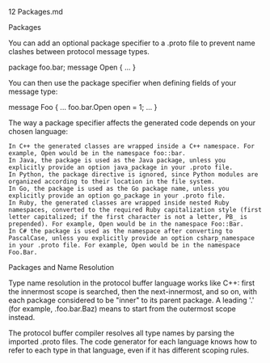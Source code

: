 12 Packages.md

Packages

You can add an optional package specifier to a .proto file to prevent name clashes between protocol message types.

package foo.bar;
message Open { ... }

You can then use the package specifier when defining fields of your message type:

message Foo {
  ...
  foo.bar.Open open = 1;
  ...
}

The way a package specifier affects the generated code depends on your chosen language:

    In C++ the generated classes are wrapped inside a C++ namespace. For example, Open would be in the namespace foo::bar.
    In Java, the package is used as the Java package, unless you explicitly provide an option java_package in your .proto file.
    In Python, the package directive is ignored, since Python modules are organized according to their location in the file system.
    In Go, the package is used as the Go package name, unless you explicitly provide an option go_package in your .proto file.
    In Ruby, the generated classes are wrapped inside nested Ruby namespaces, converted to the required Ruby capitalization style (first letter capitalized; if the first character is not a letter, PB_ is prepended). For example, Open would be in the namespace Foo::Bar.
    In C# the package is used as the namespace after converting to PascalCase, unless you explicitly provide an option csharp_namespace in your .proto file. For example, Open would be in the namespace Foo.Bar.

Packages and Name Resolution

Type name resolution in the protocol buffer language works like C++: first the innermost scope is searched, then the next-innermost, and so on, with each package considered to be "inner" to its parent package. A leading '.' (for example, .foo.bar.Baz) means to start from the outermost scope instead.

The protocol buffer compiler resolves all type names by parsing the imported .proto files. The code generator for each language knows how to refer to each type in that language, even if it has different scoping rules.